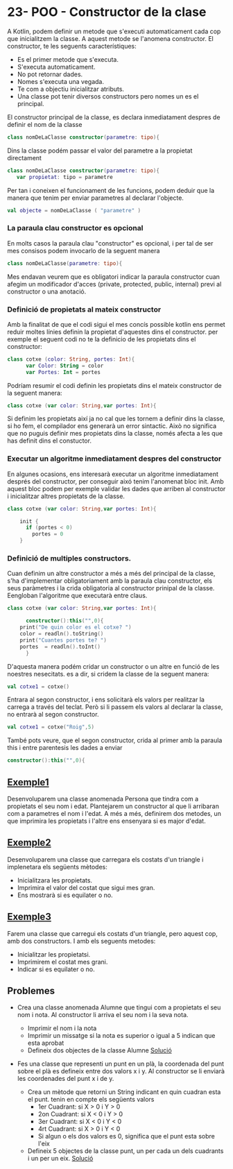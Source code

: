 # 23- POO - Constructor de la clase

A Kotlin, podem definir un metode que s'executi automaticament cada cop que inicialitzem la classe. A aquest metode se l'anomena constructor. El constructor, te les seguents característiques:
* Es el primer metode que s'executa.
* S'executa automaticament.
* No pot retornar dades.
* Nomes s'executa una vegada.
* Te com a objectiu inicialitzar atributs.
* Una classe pot tenir diversos constructors pero nomes un es el principal.

El constructor principal de la classe, es declara inmediatament despres de definir el nom de la classe

```kotlin
class nomDeLaClasse constructor(parametre: tipo){
```

Dins la classe podém passar el valor del parametre a la propietat directament

```kotlin
class nomDeLaClasse constructor(parametre: tipo){
   var propietat: tipo = parametre
```

Per tan i coneixen el funcionament de les funcions, podem deduir que la manera que tenim per enviar parametres al declarar l'objecte.

```kotlin
val objecte = nomDeLaClasse ( "parametre" )
```

### La paraula clau constructor es opcional
 
En molts casos la paraula clau "constructor" es opcional, i per tal de ser mes consisos podem invocarlo de la seguent manera

```kotlin
class nomDeLaClasse(parametre: tipo){
```

Mes endavan veurem que es obligatori indicar la paraula constructor cuan afegim un modificador d'acces (private, protected, public, internal) previ al constructor o una anotació.

### Definició de propietats al mateix constructor

Amb la finalitat de que el codi sigui el mes concís possible kotlin ens permet reduir moltes línies definin la propietat d'aquestes dins el constructor. per exemple el seguent codi no te la definicio de les propietats dins el constructor:

```kotlin
class cotxe (color: String, portes: Int){
      var Color: String = color
      var Portes: Int = portes
```

Podríam resumir el codi definin les propietats dins el mateix constructor de la seguent manera:

```kotlin
class cotxe (var color: String,var portes: Int){
```

Si definim les propietats així ja no cal que les tornem a definir dins la classe, si ho fem, el compilador ens generarà un error sintactic. Això no significa que no puguis definir mes propietats dins la classe, només afecta a les que has definit dins el constuctor.

### Executar un algoritme inmediatament despres del constructor

En algunes ocasions, ens interesarà executar un algoritme inmediatament després del constructor, per conseguir aixó tenim l'anomenat bloc init. Amb aquest bloc podem per exemple validar les dades que  arriben al constructor i inicialitzar altres propietats de la classe.

```kotlin
class cotxe (var color: String,var portes: Int){

    init {
      if (portes < 0)
        portes = 0
    }
```

### Definició de multiples constructors.

Cuan definim un altre constructor a més a més del principal de la classe, s'ha d'implementar obligatoriament amb la paraula clau constructor, els seus paràmetres i la crida obligatoria al constructor prinipal de la classe. Eengloban l'algoritme que executarà entre claus.

```kotlin
class cotxe (var color: String,var portes: Int){

      constructor():this("",0){
	print("De quin color es el cotxe? ")
	color = readln().toString()
	print("Cuantes portes te? ")
	portes  = readln().toInt()	
      }
```
D'aquesta manera podém cridar un constructor o un altre en funció de les noestres nesecitats. es a dir, si cridem la classe de la seguent manera:

```kotlin
val cotxe1 = cotxe()
```
Entrara al segon constructor, i ens solicitarà els valors per realitzar la carrega a través del teclat. Però si li passem els valors al declarar la classe, no entrarà al segon constructor.

```kotlin
val cotxe1 = cotxe("Roig",5)
```

També pots veure, que el segon constructor, crida al primer amb la paraula this i entre parentesis les dades a enviar

```kotlin
constructor():this("",0){
```

## [Exemple1](https://github.com/marcmoiagese/curskotlin/blob/master/23-POO-Constructor_de_la_classe/Esemple1/src/main/kotlin/Main.kt)

Desenvoluparem una classe anomenada Persona que tindra com a propietats el seu nom i edat. Plantejarem un constructor al que li arribaran com a parametres el nom i l'edat.
A més a més, definirem dos metodes, un que imprimira les propietats i l'altre ens ensenyara si es major d'edat.


## [Exemple2](https://github.com/marcmoiagese/curskotlin/blob/master/23-POO-Constructor_de_la_classe/Exemple2/src/main/kotlin/Main.kt)

Desenvoluparem una classe que carregara els costats d'un triangle i implenetara els següents mètodes:
* Inicialitzara les propietats.
* Imprimira el valor del costat que sigui mes gran.
* Ens mostrarà si es equilater o no.

## [Exemple3](https://github.com/marcmoiagese/curskotlin/blob/master/23-POO-Constructor_de_la_classe/Exemple3/src/main/kotlin/Main.kt)

Farem una classe que carregui els costats d'un triangle, pero aquest cop, amb dos constructors. I amb els seguents metodes:
* Inicialitzar les propietatsi.
* Imprimirem el costat mes grani.
* Indicar si es equilater o no.

## Problemes

- Crea una classe anomenada Alumne que tingui com a propietats el seu nom i nota. Al constructor li arriva el seu nom i la seva nota.
  * Imprimir el nom i la nota
  * Imprimir un missatge si la nota es superior o igual a 5 indican que esta aprobat
  * Defineix dos objectes de la classe Alumne
  [Solució]()


- Fes una classe que representi un punt en un plà, la coordenada del punt sobre el plà es defineix entre dos valors x i y. Al constructor se li enviarà les coordenades del punt x i de y.
  * Crea un mètode que retorni un String indicant en quin cuadran esta el punt. tenin en compte els següents valors
	- 1er Cuadrant: si X > 0 i Y > 0
	- 2on Cuadrant: si X < 0 i Y > 0
	- 3er Cuadrant: si X < 0 i Y < 0
	- 4rt Cuadrant: si X > 0 i Y < 0
	- Si algun o els dos valors es 0, significa que el punt esta sobre l'eix
  * Defineix 5 objectes de la classe punt, un per cada un dels cuadrants i un per un eix.
  [Solució]() 
